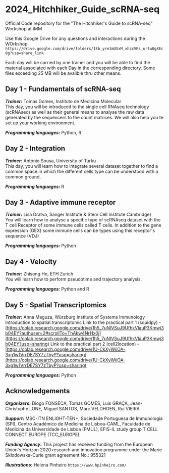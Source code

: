 # 2024_Hitchhiker_Guide_scRNA-seq

Official Code repository for the "The Hitchhiker's Guide to scRNA-seq" Workshop at iMM

Use this Google Drive for any questions and interactions during the WOrkshop
`https://drive.google.com/drive/folders/1Eb_yre1mUSxM_xhzcVRs_urtw0gXEc8g?usp=share_link`

Each day will be carried by one trainer and you will be able to find the material associated with each Day in the corresponding directory.
Some files exceeding 25 MB will be availble thru other means. 

## Day 1 - Fundamentals of scRNA-seq 
**_Trainer:_** Tomas Gomes, Instituto de Medicina Molecular \
This day, you will be introduced to the single cell RNAseq technology (scRNAseq) as well as their general means to analyse the raw data generated by the sequencers to the count matrices. We will also help you te set up your working environment.

**_Programming languages:_** Python, R

## Day 2 - Integration
**_Trainer:_** Antonio Sousa, University of Turku \
This day, you will learn how to integrate several dataset together to find a common space in which the different cells type can be understood with a common ground.

**_Programming languages:_** R

## Day 3 - Adaptive immune receptor
**_Trainer:_** Lisa Dratva, Sanger Institute & Stem Cell Institute Cambridge) \
You will learn how to analyse a specific type of scRNAseq dataset with the T cell Receptor of some immune cells called T cells. In addition to the gene expression (GEX) some immune cells can be types using this receptor's sequence (VDJ)

**_Programming languages:_** Python

## Day 4 - Velocity 
**_Trainer:_** Zhisong He, ETH Zurich \
You will learn how to perform pseudotime and trajectory analysis.

**_Programming languages:_** Python and R

## Day 5 - Spatial Transcriptomics 
**_Trainer:_** Anna Maguza, Würzburg Institute of Systems Immunology \
Introduction to spatial transcriptomic
Link to the practical part 1 (squidpy) - [https://colab.research.google.com/drive/1h5_7uNIVSuJ9UfhkVlauP3Kmwj3b04EY?authuser=2#scrollTo=ThAkw4NrHx0j](https://colab.research.google.com/drive/1h5_7uNIVSuJ9UfhkVlauP3Kmwj3b04EY?usp=sharing)
Link to the practical part 2 (cell2location) - [https://colab.research.google.com/drive/1U-CkXyWiiOA-3xg1w1VrrDE7SY7zTbyP?usp=sharing](https://colab.research.google.com/drive/1U-CkXyWiiOA-3xg1w1VrrDE7SY7zTbyP?usp=sharing)


**_Programming languages:_** Python


## Acknowledgements

**_Organizers:_** Diogo FONSECA, Tomas GOMES, Luis GRAÇA, Jean-Christophe LONE, Miguel SANTOS, Marc VELDHOEN, Rui VIEIRA

**_Support:_** MSC-ITN ENLIGHT-TEN+, Sociedade Portuguesa de Immunologia (SPI), Centro Académico de Medicina de Lisboa-CAML, Faculdade de Medicina da Universidade de Lisboa (FMUL), EFIS-IL study group T CELL CONNECT EUROPE (TCC_EUROPE)

**_Funding Agency:_** This project has received funding from the European Union's Horizon 2020 research and innovation programme under the Marie Skłodowska-Curie grant agreement No.: 955321

**_Illustrations:_** Helena Pinheiro `https://www.hpinheiro.com/`



